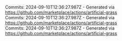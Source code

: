 Commits: 2024-09-10T12:36:27.987Z - Generated via https://github.com/marketplace/actions/artificial-grass
<br>
Commits: 2024-09-10T12:36:27.987Z - Generated via https://github.com/marketplace/actions/artificial-grass
<br>
Commits: 2024-09-10T12:36:27.987Z - Generated via https://github.com/marketplace/actions/artificial-grass
<br>
